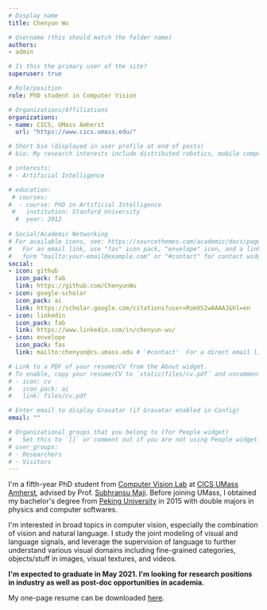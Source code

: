 ```yaml
---
# Display name
title: Chenyun Wu

# Username (this should match the folder name)
authors:
- admin

# Is this the primary user of the site?
superuser: true

# Role/position
role: PhD student in Computer Vision

# Organizations/Affiliations
organizations:
- name: CICS, UMass Amherst
  url: "https://www.cics.umass.edu/"

# Short bio (displayed in user profile at end of posts)
# bio: My research interests include distributed robotics, mobile computing and programmable matter.

# interests:
# - Artificial Intelligence

# education:
 # courses:
#  - course: PhD in Artificial Intelligence
 #   institution: Stanford University
  #  year: 2012
 
# Social/Academic Networking
# For available icons, see: https://sourcethemes.com/academic/docs/page-builder/#icons
#   For an email link, use "fas" icon pack, "envelope" icon, and a link in the
#   form "mailto:your-email@example.com" or "#contact" for contact widget.
social:
- icon: github
  icon_pack: fab
  link: https://github.com/ChenyunWu
- icon: google-scholar
  icon_pack: ai
  link: https://scholar.google.com/citations?user=RomXS2wAAAAJ&hl=en
- icon: linkedin
  icon_pack: fab
  link: https://www.linkedin.com/in/chenyun-wu/
- icon: envelope
  icon_pack: fas
  link: mailto:chenyun@cs.umass.edu # '#contact'  For a direct email link, use "mailto:test@example.org".

# Link to a PDF of your resume/CV from the About widget.
# To enable, copy your resume/CV to `static/files/cv.pdf` and uncomment the lines below.
# - icon: cv
#   icon_pack: ai
#   link: files/cv.pdf

# Enter email to display Gravatar (if Gravatar enabled in Config)
email: ""

# Organizational groups that you belong to (for People widget)
#   Set this to `[]` or comment out if you are not using People widget.
# user_groups:
# - Researchers
# - Visitors
---
```

I'm a fifth-year PhD student from [Computer Vision Lab](http://vis-www.cs.umass.edu/) at [CICS UMass Amherst](https://www.cics.umass.edu/), advised by Prof. [Subhransu Maji](https://people.cs.umass.edu/~smaji/). Before joining UMass, I obtained my bachelor's degree from [Peking University](http://english.pku.edu.cn/) in 2015 with double majors in physics and computer softwares.

I'm interested in broad topics in computer vision, especially the combination of vision and natural language. I study the joint modeling of visual and language signals, and leverage the supervision of language to further understand various visual domains including fine-grained categories, objects/stuff in images, visual textures, and videos.

**I'm expected to graduate in May 2021. I'm looking for research positions in industry as well as post-doc opportunities in academia.** 

My one-page resume can be downloaded [here](/files/ChenyunWu_UMassAmherst_ComputerVisionResearch.pdf).